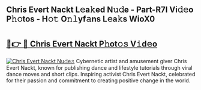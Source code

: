 ## Chris Evert Nackt L𝚎a𝚔ed N𝚞𝚍e - Part-R7I Vi𝚍𝚎o P𝚑𝚘tos - H𝚘𝚝 O𝚗𝚕yf𝚊ns L𝚎a𝚔s WioX0

# <h2><a href="http://kf5c5ht.oniu.top/?m=Chris+Evert+Nackt">🔗👉 🔴 Chris Evert Nackt P𝚑ot𝚘𝚜 V𝚒d𝚎o</a></h2>

[![Chris Evert Nackt Nu𝚍e𝚜](https://i.imgur.com/0qMVB7G.gif)](http://kf5c5ht.oniu.top/?m=Chris+Evert+Nackt)
Cybernetic artist and amusement giver Chris Evert Nackt, known for publishing dance and lifestyle tutorials through viral dance moves and short clips. Inspiring activist Chris Evert Nackt, celebrated for their passion and commitment to creating positive change in the world.  
